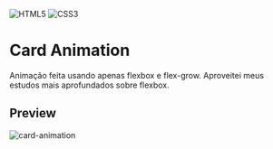 ![HTML5](https://img.shields.io/badge/html5-%23E34F26.svg?style=for-the-badge&logo=html5&logoColor=white) ![CSS3](https://img.shields.io/badge/css3-%231572B6.svg?style=for-the-badge&logo=css3&logoColor=white)

# Card Animation
Animação feita usando apenas flexbox e flex-grow. 
Aproveitei meus estudos mais aprofundados sobre flexbox.


## Preview

![card-animation](https://github.com/user-attachments/assets/51d0d006-ab85-405d-998c-fc65d9a24930)
